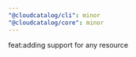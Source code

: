 ```yaml
---
"@cloudcatalog/cli": minor
"@cloudcatalog/core": minor
---
```


feat:adding support for any resource
